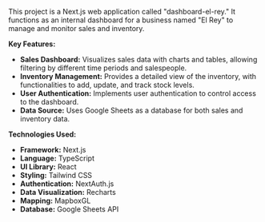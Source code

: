 This project is a Next.js web application called "dashboard-el-rey." It functions as an internal dashboard for a business named "El Rey" to manage and monitor sales and inventory.

**Key Features:**
*   **Sales Dashboard:** Visualizes sales data with charts and tables, allowing filtering by different time periods and salespeople.
*   **Inventory Management:** Provides a detailed view of the inventory, with functionalities to add, update, and track stock levels.
*   **User Authentication:** Implements user authentication to control access to the dashboard.
*   **Data Source:** Uses Google Sheets as a database for both sales and inventory data.

**Technologies Used:**
*   **Framework:** Next.js
*   **Language:** TypeScript
*   **UI Library:** React
*   **Styling:** Tailwind CSS
*   **Authentication:** NextAuth.js
*   **Data Visualization:** Recharts
*   **Mapping:** MapboxGL
*   **Database:** Google Sheets API
